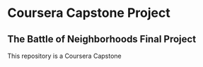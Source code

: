 # Coursera Capstone Project
## The Battle of Neighborhoods Final Project
This repository is a Coursera Capstone
